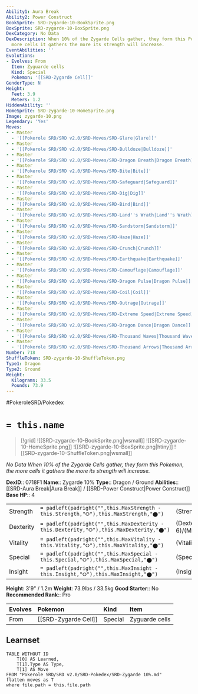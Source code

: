 ```yaml
---
Ability1: Aura Break
Ability2: Power Construct
BookSprite: SRD-zygarde-10-BookSprite.png
BoxSprite: SRD-zygarde-10-BoxSprite.png
DexCategory: No Data
DexDescription: When 10% of the Zygarde Cells gather, they form this Pokemon, the
  more cells it gathers the more its strength will increase.
EventAbilities: ''
Evolutions:
- Evolves: From
  Item: Zyguarde cells
  Kind: Special
  Pokemon: '[[SRD-Zygarde Cell]]'
GenderType: N
Height:
  Feet: 3.9
  Meters: 1.2
HiddenAbility: ''
HomeSprite: SRD-zygarde-10-HomeSprite.png
Image: zygarde-10.png
Legendary: 'Yes'
Moves:
- - Master
  - '[[Pokerole SRD/SRD v2.0/SRD-Moves/SRD-Glare|Glare]]'
- - Master
  - '[[Pokerole SRD/SRD v2.0/SRD-Moves/SRD-Bulldoze|Bulldoze]]'
- - Master
  - '[[Pokerole SRD/SRD v2.0/SRD-Moves/SRD-Dragon Breath|Dragon Breath]]'
- - Master
  - '[[Pokerole SRD/SRD v2.0/SRD-Moves/SRD-Bite|Bite]]'
- - Master
  - '[[Pokerole SRD/SRD v2.0/SRD-Moves/SRD-Safeguard|Safeguard]]'
- - Master
  - '[[Pokerole SRD/SRD v2.0/SRD-Moves/SRD-Dig|Dig]]'
- - Master
  - '[[Pokerole SRD/SRD v2.0/SRD-Moves/SRD-Bind|Bind]]'
- - Master
  - '[[Pokerole SRD/SRD v2.0/SRD-Moves/SRD-Land''s Wrath|Land''s Wrath]]'
- - Master
  - '[[Pokerole SRD/SRD v2.0/SRD-Moves/SRD-Sandstorm|Sandstorm]]'
- - Master
  - '[[Pokerole SRD/SRD v2.0/SRD-Moves/SRD-Haze|Haze]]'
- - Master
  - '[[Pokerole SRD/SRD v2.0/SRD-Moves/SRD-Crunch|Crunch]]'
- - Master
  - '[[Pokerole SRD/SRD v2.0/SRD-Moves/SRD-Earthquake|Earthquake]]'
- - Master
  - '[[Pokerole SRD/SRD v2.0/SRD-Moves/SRD-Camouflage|Camouflage]]'
- - Master
  - '[[Pokerole SRD/SRD v2.0/SRD-Moves/SRD-Dragon Pulse|Dragon Pulse]]'
- - Master
  - '[[Pokerole SRD/SRD v2.0/SRD-Moves/SRD-Coil|Coil]]'
- - Master
  - '[[Pokerole SRD/SRD v2.0/SRD-Moves/SRD-Outrage|Outrage]]'
- - Master
  - '[[Pokerole SRD/SRD v2.0/SRD-Moves/SRD-Extreme Speed|Extreme Speed]]'
- - Master
  - '[[Pokerole SRD/SRD v2.0/SRD-Moves/SRD-Dragon Dance|Dragon Dance]]'
- - Master
  - '[[Pokerole SRD/SRD v2.0/SRD-Moves/SRD-Thousand Waves|Thousand Waves]]'
- - Master
  - '[[Pokerole SRD/SRD v2.0/SRD-Moves/SRD-Thousand Arrows|Thousand Arrows]]'
Number: 718
ShuffleToken: SRD-zygarde-10-ShuffleToken.png
Type1: Dragon
Type2: Ground
Weight:
  Kilograms: 33.5
  Pounds: 73.9
---
```


#PokeroleSRD/Pokedex

# `= this.name`

> [!grid]
> ![[SRD-zygarde-10-BookSprite.png|wsmall]]
> ![[SRD-zygarde-10-HomeSprite.png]]
> ![[SRD-zygarde-10-BoxSprite.png|htiny]]
> ![[SRD-zygarde-10-ShuffleToken.png|wsmall]]


*No Data*
*When 10% of the Zygarde Cells gather, they form this Pokemon, the more cells it gathers the more its strength will increase.*

**DexID**:: 0718F1
**Name**:: Zygarde 10%
**Type**:: Dragon / Ground
**Abilities**:: [[SRD-Aura Break|Aura Break]] / [[SRD-Power Construct|Power Construct]]
**Base HP**:: 4

|           |                                                                                        |                                          |
| --------- | -------------------------------------------------------------------------------------- | ---------------------------------------- |
| Strength  | `= padleft(padright("",this.MaxStrength - this.Strength,"⭘"),this.MaxStrength,"⬤")`    | (Strength::6)/(MaxStrength::6)   |
| Dexterity | `= padleft(padright("",this.MaxDexterity - this.Dexterity,"⭘"),this.MaxDexterity,"⬤")` | (Dexterity:: 6)/(MaxDexterity::6) |
| Vitality  | `= padleft(padright("",this.MaxVitality - this.Vitality,"⭘"),this.MaxVitality,"⬤")`    | (Vitality::5)/(MaxVitality::5)   |
| Special   | `= padleft(padright("",this.MaxSpecial - this.Special,"⭘"),this.MaxSpecial,"⬤")`       | (Special::4)/(MaxSpecial::4)     |
| Insight   | `= padleft(padright("",this.MaxInsight - this.Insight,"⭘"),this.MaxInsight,"⬤")`       | (Insight::5)/(MaxInsight::5)     |

**Height**: 3'9" / 1.2m
**Weight**: 73.9lbs / 33.5kg
**Good Starter**:: No
**Recommended Rank**:: Pro

| Evolves   | Pokemon              | Kind    | Item           |
|:----------|:---------------------|:--------|:---------------|
| From      | [[SRD-Zygarde Cell]] | Special | Zyguarde cells |

## Learnset

```dataview
TABLE WITHOUT ID
    T[0] AS Learned,
    T[1].Type AS Type,
    T[1] AS Move
FROM "Pokerole SRD/SRD v2.0/SRD-Pokedex/SRD-Zygarde 10%.md"
flatten moves as T
where file.path = this.file.path
```
